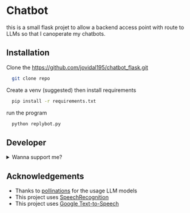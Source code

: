 
# Chatbot

this is a small flask projet to allow a backend access point with route to LLMs so that I canoperate my chatbots.


## Installation

Clone the https://github.com/jovidal195/chatbot_flask.git

```bash
  git clone repo
```
Create a venv (suggested) then install requirements
```bash
  pip install -r requirements.txt
```
run the program
```bash
  python replybot.py
```

## Developer
<details> 
  <summary>Wanna support me? </summary>
   Here come the e-begging ಥ_ಥ
   [![ko-fi](https://www.ko-fi.com/img/githubbutton_sm.svg)](https://ko-fi.com/jello195)
</details>

## Acknowledgements

 - Thanks to [pollinations](https://pollinations.ai/) for the usage LLM models
 - This project uses [SpeechRecognition](https://pypi.org/project/SpeechRecognition/)
 - This project uses [Google Text-to-Speech](https://pypi.org/project/gTTS/)
